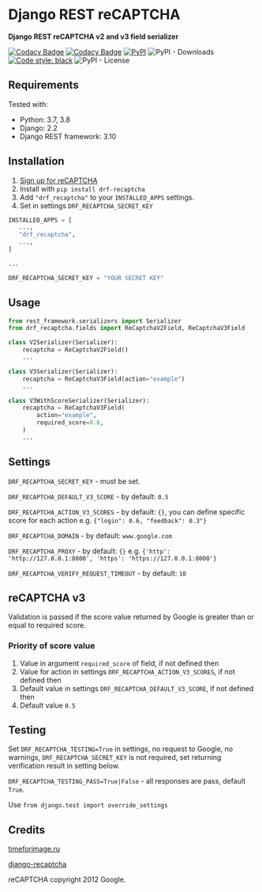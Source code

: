 # Django REST reCAPTCHA

**Django REST reCAPTCHA v2 and v3 field serializer**

[![Codacy Badge](https://api.codacy.com/project/badge/Grade/a9b44d24cba74c75bca6472b2ee8da67)](https://www.codacy.com/app/llybin/drf-recaptcha?utm_source=github.com&amp;utm_medium=referral&amp;utm_content=llybin/drf-recaptcha&amp;utm_campaign=Badge_Grade)
[![Codacy Badge](https://api.codacy.com/project/badge/Coverage/a9b44d24cba74c75bca6472b2ee8da67)](https://www.codacy.com/app/llybin/drf-recaptcha?utm_source=github.com&amp;utm_medium=referral&amp;utm_content=llybin/drf-recaptcha&amp;utm_campaign=Badge_Coverage)
[![PyPI](https://img.shields.io/pypi/v/drf-recaptcha)](https://pypi.org/project/drf-recaptcha/)
![PyPI - Downloads](https://img.shields.io/pypi/dm/drf-recaptcha)
[![Code style: black](https://img.shields.io/badge/code%20style-black-000000.svg)](https://github.com/psf/black)
![PyPI - License](https://img.shields.io/pypi/l/drf-recaptcha)

## Requirements

Tested with:
  * Python: 3.7, 3.8
  * Django: 2.2
  * Django REST framework: 3.10

## Installation

 1. [Sign up for reCAPTCHA](https://www.google.com/recaptcha/)
 2. Install with `pip install drf-recaptcha`
 3. Add `"drf_recaptcha"` to your `INSTALLED_APPS` settings.
 4. Set in settings `DRF_RECAPTCHA_SECRET_KEY`

```python
INSTALLED_APPS = [
   ...,
   "drf_recaptcha",
   ...,
]

...

DRF_RECAPTCHA_SECRET_KEY = "YOUR SECRET KEY"
```

## Usage

```python
from rest_framework.serializers import Serializer
from drf_recaptcha.fields import ReCaptchaV2Field, ReCaptchaV3Field

class V2Serializer(Serializer):
    recaptcha = ReCaptchaV2Field()
    ...

class V3Serializer(Serializer):
    recaptcha = ReCaptchaV3Field(action="example")
    ...

class V3WithScoreSerializer(Serializer):
    recaptcha = ReCaptchaV3Field(
        action="example",
        required_score=0.6,
    )
    ...
```

## Settings

`DRF_RECAPTCHA_SECRET_KEY` - must be set.

`DRF_RECAPTCHA_DEFAULT_V3_SCORE` - by default: `0.5`

`DRF_RECAPTCHA_ACTION_V3_SCORES` - by default: `{}`, you can define specific score for each action e.g. `{"login": 0.6, "feedback": 0.3"}`

`DRF_RECAPTCHA_DOMAIN` - by default: `www.google.com`

`DRF_RECAPTCHA_PROXY` - by default: `{}` e.g. `{'http': 'http://127.0.0.1:8000', 'https': 'https://127.0.0.1:8000'}`

`DRF_RECAPTCHA_VERIFY_REQUEST_TIMEOUT` - by default: `10`

## reCAPTCHA v3

Validation is passed if the score value returned by Google is greater than or equal to required score.

### Priority of score value

 1. Value in argument `required_score` of field, if not defined then
 2. Value for action in settings `DRF_RECAPTCHA_ACTION_V3_SCORES`, if not defined then
 3. Default value in settings `DRF_RECAPTCHA_DEFAULT_V3_SCORE`, if not defined then
 4. Default value `0.5`

## Testing

Set `DRF_RECAPTCHA_TESTING=True` in settings, no request to Google, no warnings, `DRF_RECAPTCHA_SECRET_KEY` is not required, set returning verification result in setting below.

`DRF_RECAPTCHA_TESTING_PASS=True|False` - all responses are pass, default `True`.

Use `from django.test import override_settings`

## Credits

[timeforimage.ru](https://timeforimage.ru) 

[django-recaptcha](https://github.com/praekelt/django-recaptcha)

reCAPTCHA copyright 2012 Google.
